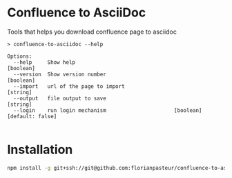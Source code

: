 # Confluence to AsciiDoc

Tools that helps you download confluence page to asciidoc

<!-- command-documentation -->
```
> confluence-to-asciidoc --help

Options:
  --help     Show help                                                 [boolean]
  --version  Show version number                                       [boolean]
  --import   url of the page to import                                  [string]
  --output   file output to save                                        [string]
  --login    run login mechanism                      [boolean] [default: false]
 
```
<!-- end-command-documentation -->

# Installation

```bash
npm install -g git+ssh://git@github.com:florianpasteur/confluence-to-asciidoc.git
```
